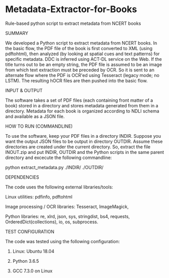 # Metadata-Extractor-for-Books
Rule-based python script to extract metadata from NCERT books


SUMMARY

We developed a Python script to extract metadata from NCERT books. In the basic flow, the PDF file of the book is first converted to XML (using pdftohtml), then analyzed (by looking at spatial cues and text patterns) for specific metadata. DDC is inferred using ACT-DL service on the Web. If the title turns out to be an empty string, the PDF file is assumed to be an image from which text extraction must be preceded by OCR. So it is sent to an alternate flow where the PDF is OCR'ed using Tesseract (legacy mode; no LSTM). The resulting hOCR files are then pushed into the basic flow.



INPUT & OUTPUT

The software takes a set of PDF files (each containing front matter of a book) stored in a directory and stores metadata generated from them in a directory. Metadata for each book is organized according to NDLI schema and available as a JSON file.



HOW TO RUN (COMMANDLINE)

To use the software, keep your PDF files in a directory INDIR. Suppose you want the output JSON files to be output in directory OUTDIR. Assume these directories are created under the current directory. So, extract the file INOUT.zip and put INDIR, OUTDIR and the Python scripts in the same parent directory and excecute the following commandline:

python extract_metadata.py  ./INDIR/  ./OUTDIR/



DEPENDENCIES

The code uses the following external libraries/tools:

Linux utilities:  pdfinfo, pdftohtml 

Image processing / OCR libraries: Tesseract, ImageMagick,

Python libraries: re, xlrd, json, sys, stringdist, bs4, requests, OrderedDict(collections), io, os, subprocess.



TEST CONFIGURATION

The code was tested using the following configuration:

1. Linux: Ubuntu 18.04

2. Python 3.6.5

3. GCC 7.3.0 on Linux
